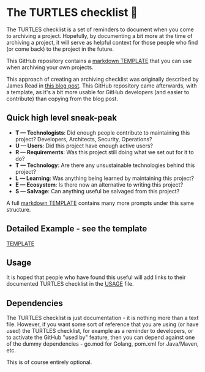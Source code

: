 # The TURTLES checklist :turtle: 

The TURTLES checklist is a set of reminders to document when you come to archiving a project. Hopefully, by documenting a bit more at the time of archiving a project, it will serve as helpful context for those people who find (or come back) to the project in the future. 

This GitHub repository contains a [markdown TEMPLATE](TEMPLATE.md) that you can use when archiving your own projects. 

This approach of creating an archiving checklist was originally described by James Read in [this blog post](https://blog.jread.com/how-to-properly-archive-a-project-48ddbd0208f8). This GitHub repository came afterwards, with a template, as it's a bit more usable for GitHub developers (and easier to contribute) than copying from the blog post. 

## Quick high level sneak-peak

- **T — Technologists**: Did enough people contribute to maintaining this project? Developers, Architects, Security, Operations?
- **U — Users**: Did this project have enough active users?
- **R — Requirements**: Was this project still doing what we set out for it to do?
- **T — Technology**: Are there any unsustainable technologies behind this project? 
- **L — Learning**: Was anything being learned by maintaining this project? 
- **E — Ecosystem**: Is there now an alternative to writing this project?
- **S — Salvage**: Can anything useful be salvaged from this project?

A full [markdown TEMPLATE](TEMPLATE.md) contains many more prompts under this same structure. 

## Detailed Example - see the template

[TEMPLATE](TEMPLATE.md) 

## Usage

It is hoped that people who have found this useful will add links to their documented TURTLES checklist in the [USAGE](USAGE.md) file. 

## Dependencies

The TURTLES checklist is just documentation - it is nothing more than a text file. However, if you want some sort of reference that you are using (or have used) the TURTLES checklist, for example as a reminder to developers, or to activate the GitHub "used by" feature, then you can depend against one of the dummy dependencies - go.mod for Golang, pom.xml for Java/Maven, etc. 

This is of course entirely optional.
